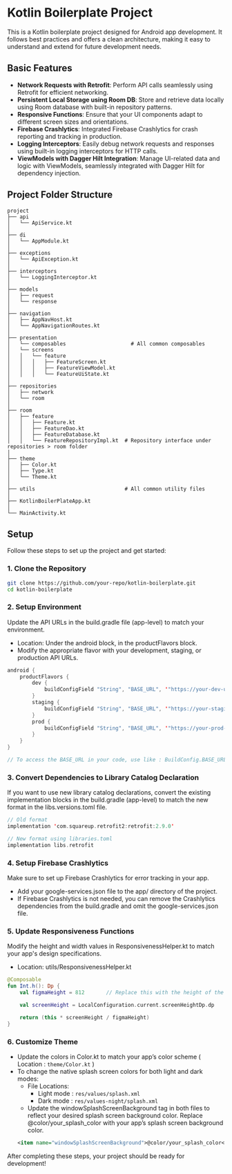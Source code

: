 # Kotlin Boilerplate Project

This is a Kotlin boilerplate project designed for Android app development. It follows best practices and offers a clean architecture, making it easy to understand and extend for future development needs.

## Basic Features

- **Network Requests with Retrofit**: Perform API calls seamlessly using Retrofit for efficient networking.
- **Persistent Local Storage using Room DB**: Store and retrieve data locally using Room database with built-in repository patterns.
- **Responsive Functions**: Ensure that your UI components adapt to different screen sizes and orientations.
- **Firebase Crashlytics**: Integrated Firebase Crashlytics for crash reporting and tracking in production.
- **Logging Interceptors**: Easily debug network requests and responses using built-in logging interceptors for HTTP calls.
- **ViewModels with Dagger Hilt Integration**: Manage UI-related data and logic with ViewModels, seamlessly integrated with Dagger Hilt for dependency injection.

## Project Folder Structure
```
project 
├── api
│   └── ApiService.kt     
│ 
├── di
│   └── AppModule.kt
│ 
├── exceptions
│   └── ApiException.kt
│ 
├── interceptors
│   └── LoggingInterceptor.kt
│ 
├── models
│   ├── request
│   └── response
│ 
├── navigation
│   ├── AppNavHost.kt
│   └── AppNavigationRoutes.kt
│ 
├── presentation
│   └── composables                     # All common composables
│   └── screens
│   │   └── feature
│   │   │   ├── FeatureScreen.kt
│   │   │   ├── FeatureViewModel.kt
│   │   │   └── FeatureUiState.kt
│ 
├── repositories
│   ├── network
│   └── room
│ 
├── room
│   ├── feature
│   │   ├── Feature.kt
│   │   ├── FeatureDao.kt
│   │   ├── FeatureDatabase.kt
│   │   └── FeatureRepositoryImpl.kt  # Repository interface under repositories > room folder
│ 
├── theme
│   ├── Color.kt
│   ├── Type.kt
│   └── Theme.kt
│ 
├── utils                             # All common utility files
│ 
├── KotlinBoilerPlateApp.kt
│ 
└── MainActivity.kt

```
## Setup
Follow these steps to set up the project and get started:

### 1. Clone the Repository
```bash
git clone https://github.com/your-repo/kotlin-boilerplate.git
cd kotlin-boilerplate
```
### 2. Setup Environment
Update the API URLs in the build.gradle file (app-level) to match your environment.
- Location: Under the android block, in the productFlavors block.
- Modify the appropriate flavor with your development, staging, or production API URLs.
```kotlin
android {
    productFlavors {
        dev {
            buildConfigField "String", "BASE_URL", '"https://your-dev-url.com/"'
        }
        staging {
            buildConfigField "String", "BASE_URL", '"https://your-staging-url.com/"'
        }
        prod {
            buildConfigField "String", "BASE_URL", '"https://your-prod-url.com/"'
        }
    }
}

// To access the BASE_URL in your code, use like : BuildConfig.BASE_URL
```
### 3. Convert Dependencies to Library Catalog Declaration
If you want to use new library catalog declarations, convert the existing implementation blocks in the build.gradle (app-level) to match the new format in the libs.versions.toml file.
```kotlin
// Old format
implementation 'com.squareup.retrofit2:retrofit:2.9.0'

// New format using libraries.toml
implementation libs.retrofit
```
### 4. Setup Firebase Crashlytics
Make sure to set up Firebase Crashlytics for error tracking in your app.
- Add your google-services.json file to the app/ directory of the project.
- If Firebase Crashlytics is not needed, you can remove the Crashlytics dependencies from the build.gradle and omit the google-services.json file.

### 5. Update Responsiveness Functions
Modify the height and width values in ResponsivenessHelper.kt to match your app's design specifications.
- Location: utils/ResponsivenessHelper.kt

```kotlin
@Composable
fun Int.h(): Dp {
    val figmaHeight = 812       // Replace this with the height of the figma design

    val screenHeight = LocalConfiguration.current.screenHeightDp.dp

    return (this * screenHeight / figmaHeight)
}
```

### 6. Customize Theme
- Update the colors in Color.kt to match your app’s color scheme ( Location : ```theme/Color.kt``` )
- To change the native splash screen colors for both light and dark modes:
    - File Locations:
        - Light mode : ```res/values/splash.xml```
        - Dark mode : ```res/values-night/splash.xml```
    - Update the windowSplashScreenBackground tag in both files to reflect your desired splash screen background color.  Replace @color/your_splash_color with your app’s splash screen background color.
    ```xml 
    <item name="windowSplashScreenBackground">@color/your_splash_color</item>
    ```  

After completing these steps, your project should be ready for development!


